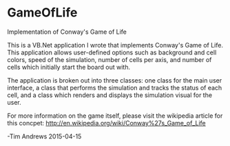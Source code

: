 # GameOfLife
Implementation of Conway's Game of Life

This is a VB.Net application I wrote that implements Conway's Game of Life.  This application allows user-defined options such as
background and cell colors, speed of the simulation, number of cells per axis, and number of cells which initially start the board out with.

The application is broken out into three classes:  one class for the main user interface, a class that performs the simulation and tracks the 
status of each cell, and a class which renders and displays the simulation visual for the user.

For more information on the game itself, please visit the wikipedia article for this concpet:  http://en.wikipedia.org/wiki/Conway%27s_Game_of_Life

-Tim Andrews 2015-04-15